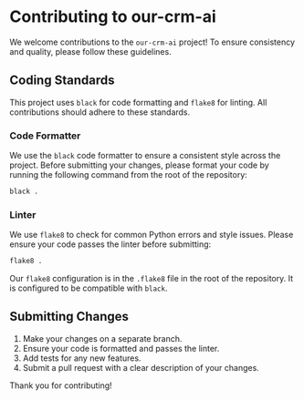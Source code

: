 # Contributing to our-crm-ai

We welcome contributions to the `our-crm-ai` project! To ensure consistency and quality, please follow these guidelines.

## Coding Standards

This project uses `black` for code formatting and `flake8` for linting. All contributions should adhere to these standards.

### Code Formatter

We use the `black` code formatter to ensure a consistent style across the project. Before submitting your changes, please format your code by running the following command from the root of the repository:

```bash
black .
```

### Linter

We use `flake8` to check for common Python errors and style issues. Please ensure your code passes the linter before submitting:

```bash
flake8 .
```

Our `flake8` configuration is in the `.flake8` file in the root of the repository. It is configured to be compatible with `black`.

## Submitting Changes

1.  Make your changes on a separate branch.
2.  Ensure your code is formatted and passes the linter.
3.  Add tests for any new features.
4.  Submit a pull request with a clear description of your changes.

Thank you for contributing!
